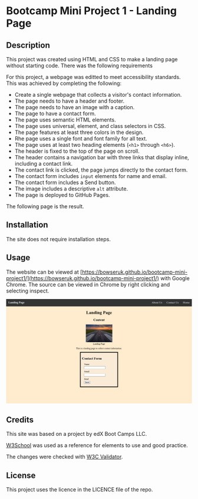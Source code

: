# Bootcamp Mini Project 1 - Landing Page

## Description 

This project was created using HTML and CSS to make a landing page without starting code. There was the following requirements 

For this project, a webpage was editted to meet accessibility standards. This was achieved by completing the following:

* Create a single webpage that collects a visitor's contact information.
* The page needs to have a header and footer.
* The page needs to have an image with a caption.
* The page to have a contact form.
* The page uses semantic HTML elements.
* The page uses universal, element, and class selectors in CSS.
* The page features at least three colors in the design.
* Rhe page uses a single font and font family for all text.
* The page uses at least two heading elements (`<h1>` through `<h6>`).
* The header is fixed to the top of the page on scroll.
* The header contains a navigation bar with three links that display inline, including a contact link.
* The contact link is clicked, the page jumps directly to the contact form.
* The contact form includes `input` elements for name and email.
* The contact form includes a Send button.
* The image includes a descriptive `alt` attribute.
* The page is deployed to GitHub Pages.

The following page is the result.

## Installation

The site does not require installation steps.

## Usage 

The website can be viewed at [https://bowseruk.github.io/bootcamp-mini-project1/](https://bowseruk.github.io/bootcamp-mini-project1/) with Google Chrome. The source can be viewed in Chrome by right clicking and selecting inspect.

![Screenshot of the Webpage](assets/images/screenshot.png)

## Credits

This site was based on a project by edX Boot Camps LLC.

[W3School](https://www.w3schools.com/) was used as a reference for elements to use and good practice.

The changes were checked with [W3C Validator](https://validator.w3.org/).

## License

This project uses the licence in the LICENCE file of the repo.
